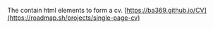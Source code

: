 The contain html elements to form a cv.
 [https://ba369.github.io/CV](https://roadmap.sh/projects/single-page-cv)
